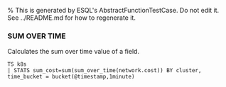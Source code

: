 % This is generated by ESQL's AbstractFunctionTestCase. Do not edit it. See ../README.md for how to regenerate it.

### SUM OVER TIME
Calculates the sum over time value of a field.

```esql
TS k8s
| STATS sum_cost=sum(sum_over_time(network.cost)) BY cluster, time_bucket = bucket(@timestamp,1minute)
```
